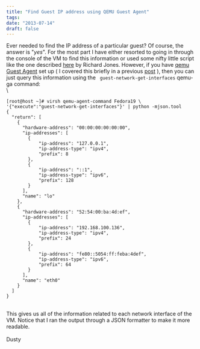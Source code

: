 ```yaml
---
title: "Find Guest IP address using QEMU Guest Agent"
tags:
date: "2013-07-14"
draft: false
---
```


Ever needed to find the IP address of a particular guest? Of course, the
answer is "*yes*". For the most part I have either resorted to going in
through the console of the VM to find this information or used some
nifty little script like the one described
[here](http://rwmj.wordpress.com/2010/10/26/tip-find-the-ip-address-of-a-virtual-machine/)
by Richard Jones. However, if you have [qemu Guest
Agent](http://wiki.qemu.org/Features/QAPI/GuestAgent) set up ( I covered
this briefly in a previous
[post](/2013/06/26/enabling-qemu-guest-agent-anddddd-fstrim-again/) ),
then you can just query this information using the
` guest-network-get-interfaces` qemu-ga command:\
\

```nohighlight
[root@host ~]# virsh qemu-agent-command Fedora19 \
'{"execute":"guest-network-get-interfaces"}' | python -mjson.tool 
{
  "return": [
    {
      "hardware-address": "00:00:00:00:00:00", 
      "ip-addresses": [
        {
            "ip-address": "127.0.0.1", 
            "ip-address-type": "ipv4", 
            "prefix": 8
        }, 
        {
            "ip-address": "::1", 
            "ip-address-type": "ipv6", 
            "prefix": 128
        }
      ], 
      "name": "lo"
    }, 
    {
      "hardware-address": "52:54:00:ba:4d:ef", 
      "ip-addresses": [
        {
            "ip-address": "192.168.100.136", 
            "ip-address-type": "ipv4", 
            "prefix": 24
        }, 
        {
            "ip-address": "fe80::5054:ff:feba:4def", 
            "ip-address-type": "ipv6", 
            "prefix": 64
        }
      ], 
      "name": "eth0"
    }
  ]
}
```

\
This gives us all of the information related to each network interface
of the VM. Notice that I ran the output through a JSON formatter to make
it more readable.\
\
Dusty

